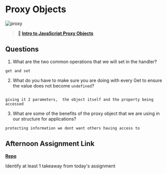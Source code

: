 # Proxy Objects

![proxy](https://bcw.blob.core.windows.net/public/img/journals/5120113092091727)

> **📖 [Intro to JavaScript Proxy Objects](https://codeworksacademy.com/fs-student-guide/resources/wk3/03-Proxies)**

## Questions

1. What are the two common operations that we will set in the handler?
```
get and set
```

2. What do you have to make sure you are doing with every Get to ensure the value does not become `undefined`?

```

giving it 2 parameters,  the object itself and the property being accessed
```

3. What are some of the benefits of the proxy object that we are using in our structure for applications?

```
protecting information we dont want others having access to
```

## Afternoon Assignment Link

**[Repo](https://github.com/TriLe1122/mvc-java)**

Identify at least 1 takeaway from today's assignment
